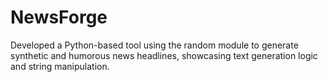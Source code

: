 # NewsForge
Developed a Python-based tool using the random module  to generate synthetic and humorous news headlines, showcasing text generation logic and  string manipulation. 
